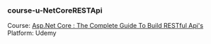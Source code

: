 ### course-u-NetCoreRESTApi
Course: [Asp.Net Core : The Complete Guide To Build RESTful Api's](https://jabil.udemy.com/course/restful-apis-in-aspnet-core/)     
Platform: Udemy

